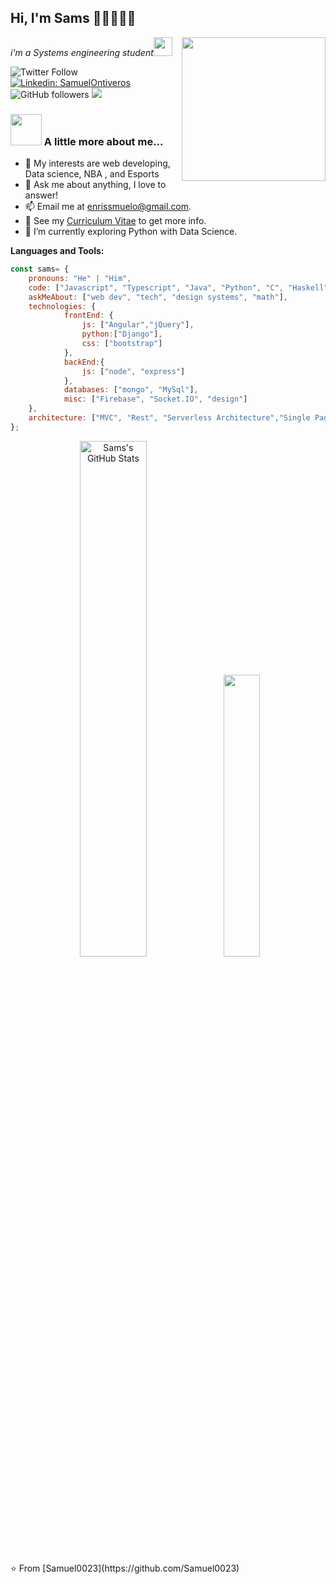 ## Hi, I'm Sams 👋🏾👨🏽‍💻

<img align='right' src="https://media.giphy.com/media/VFMUIM4v1jpIf2zex7/giphy.gif" width="230">
<p><em>i'm a Systems engineering student<img src="https://media.giphy.com/media/WUlplcMpOCEmTGBtBW/giphy.gif" width="30"> 
</em></p>

![Twitter Follow](https://img.shields.io/twitter/follow/EnriqueVeizaga?label=Follow)
[![Linkedin: SamuelOntiveros](https://img.shields.io/badge/-Samuel-blue?style=flat-square&logo=Linkedin&logoColor=white&link=https://www.linkedin.com/in/samuelOnti/)](https://www.linkedin.com/in/samuelOnti/)
![GitHub followers](https://img.shields.io/github/followers/Samuel0023?label=Follow&style=social)
![](https://visitor-badge.glitch.me/badge?page_id=Samuel0023.Samuel0023)
### <img src="https://media.giphy.com/media/0TtX2qqpxp3pIafzio/giphy.gif" width="50"> A little more about me...  


- 🤔 My interests are web developing, Data science, NBA , and Esports
- 💬 Ask me about anything, I love to answer!
- 📫 Email me at [enrissmuelo@gmail.com](mailto:enrissmuelo@gmail.com).
- 📝 See my [Curriculum Vitae](https://drive.google.com/file/d/14O3tOVxlPx_UYTKlbov2h_ExUcNHa896/view?usp=sharing) to get more info.
- 🌱 I’m currently exploring Python with Data Science. 

**Languages and Tools:**  
```javascript
const sams= {
    pronouns: "He" | "Him",
    code: ["Javascript", "Typescript", "Java", "Python", "C", "Haskell"],
    askMeAbout: ["web dev", "tech", "design systems", "math"],
    technologies: {
            frontEnd: {
                js: ["Angular","jQuery"],
                python:["Django"],
                css: ["bootstrap"]
            },
            backEnd:{
                js: ["node", "express"]
            },
            databases: ["mongo", "MySql"],
            misc: ["Firebase", "Socket.IO", "design"]
    },
    architecture: ["MVC", "Rest", "Serverless Architecture","Single Page Aplication"],
};
```
<!--
**Samuel0023/Samuel0023** is a ✨ _special_ ✨ repository because its `README.md` (this file) appears on your GitHub profile.

Here are some ideas to get you started:

- 🔭 I’m currently working on ...
- 🌱 I’m currently learning ...
- 👯 I’m looking to collaborate on ...
- 🤔 I’m looking for help with ...
- 💬 Ask me about ...
- 📫 How to reach me: ...
- 😄 Pronouns: ...
- ⚡ Fun fact: ...
-->

<div align = "center">
    <img width="46%" src="https://github-readme-stats.vercel.app/api?username=Samuel0023&include_all_commits=true&show_icons=true&count_private=true&theme=shades-of-purple&icon_color=fad000" alt="Sams's GitHub Stats">
    <img width="34%"src="https://github-readme-stats.vercel.app/api/top-langs/?username=Samuel0023&layout=compact&langs_count=8&theme=shades-of-purple&icon_color=fad000"/>
</div>
⭐️ From [Samuel0023](https://github.com/Samuel0023)
